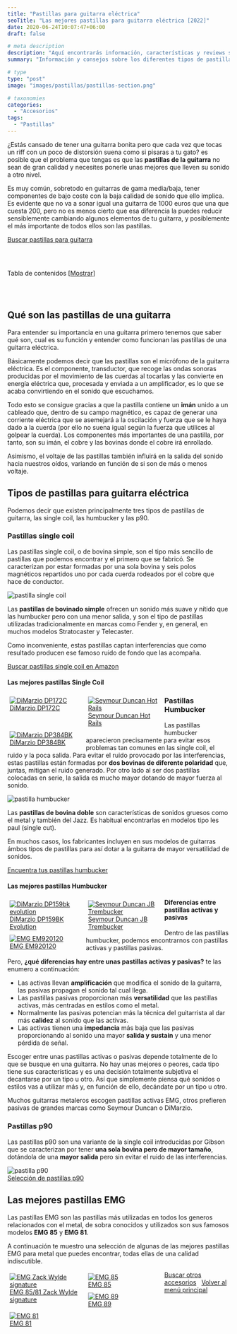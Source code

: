 ```yaml
---
title: "Pastillas para guitarra eléctrica"
seoTitle: "Las mejores pastillas para guitarra eléctrica [2022]"
date: 2020-06-24T10:07:47+06:00
draft: false

# meta description
description: "Aquí encontrarás información, características y reviews sobre las pastillas para guitarra eléctrica. Las mejores de DiMarzio, Seymour Duncan y EMG."
summary: "Información y consejos sobre los diferentes tipos de pastillas que puedes encontrar y recomendaciones de algunas de las mejores."

# type
type: "post"
image: "images/pastillas/pastillas-section.png"

# taxonomies
categories: 
  - "Accesorios"
tags:
  - "Pastillas"
---
```


¿Estás cansado de tener una guitarra bonita pero que cada vez que tocas un riff con un poco de distorsión suena como si pisaras a tu gato? es posible que el 
problema que tengas es que las **pastillas de la guitarra** no sean de gran calidad y necesites ponerle unas mejores que lleven su sonido a
otro nivel.

Es muy común, sobretodo en guitarras de gama media/baja, tener componentes de bajo coste con la baja calidad de sonido que ello implica.
Es evidente que no va a sonar igual una guitarra de 1000 euros que una que cuesta 200, pero no es menos cierto que esa diferencia la puedes
reducir sensiblemente cambiando algunos elementos de tu guitarra, y posiblemente el más importante de todos ellos son las pastillas.

<div>
	<a href="https://amzn.to/2P754X5" class="btn btn-outline-primary" rel="nofollow noopener noreferrer" target="_blank">Buscar pastillas para guitarra</a>
</div>

&nbsp;

<div id="toc_container" class="toc_light_blue no_bullets" style="width: auto; display: table;">
  <p class="toc_title">Tabla de contenidos 
    <span class="toc_toggle">[<a id="toggle-link" href="javascript:void(0);" onclick="javascript:changeTocVisibility();">Mostrar</a>]</span>
  </p>
  <ul id="toc-list" class="toc_list" style="display: none;">
    <li><a href="#qué-son-las-pastillas-de-una-guitarra"><span class="toc_number toc_depth_1">1</span> Qué son las pastillas de una guitarra</a></li>
    <li>
      <a href="#tipos-de-pastillas-para-guitarra-eléctrica">
        <span class="toc_number toc_depth_1">2</span> Tipos de pastillas para guitarra eléctrica
      </a>
    </li>
    <li><a href="#pastillas-single-coil"><span class="toc_number toc_depth_2">2.1</span> Pastillas single coil&nbsp;</a></li>
    <li><a href="#las-mejores-pastillas-single-coil"><span class="toc_number toc_depth_3">2.1.1</span> Las mejores pastillas Single Coil&nbsp;</a></li>
    <li><a href="#pastillas-humbucker"><span class="toc_number toc_depth_2">2.2</span> Pastillas Humbucker&nbsp;</a></li>
    <li><a href="#las-mejores-pastillas-humbucker"><span class="toc_number toc_depth_3">2.2.1</span> Las mejores pastillas Humbucker&nbsp;</a></li>
    <li><a href="#pastillas-p90"><span class="toc_number toc_depth_2">2.3</span> Pastillas p90&nbsp;</a></li>
  </ul>
</div>

&nbsp;

## Qué son las pastillas de una guitarra

Para entender su importancia en una guitarra primero tenemos que saber qué son, cual es su función y entender como funcionan las pastillas de
una guitarra eléctrica.

Básicamente podemos decir que las pastillas son el micrófono de la guitarra eléctrica. Es el componente, transductor,  que recoge las ondas sonoras producidas 
por el movimiento de las cuerdas al tocarlas y las convierte en energía eléctrica que, procesada y enviada a un amplificador, es lo que se acaba convirtiendo 
en el sonido que escuchamos.

Todo esto se consigue gracias a que la pastilla contiene un **imán** unido a un cableado que, dentro de su campo magnético, es capaz de generar 
una corriente eléctrica que se asemejará a la oscilación y fuerza que se le haya dado a la cuerda 
(por ello no suena igual según la fuerza que utilices al golpear la cuerda). Los componentes más importantes de una pastilla, por tanto, son su imán, el cobre y las bovinas
donde el cobre irá enrollado.

Asimismo, el voltaje de las pastillas también influirá en la salida del sonido hacia nuestros oídos, variando en función de si son de más
o menos voltaje.

## Tipos de pastillas para guitarra eléctrica

Podemos decir que existen principalmente tres tipos de pastillas de guitarra, las single coil, las humbucker y las p90.

### Pastillas single coil

Las pastillas single coil, o de bovina simple, son el tipo más sencillo de pastillas que podemos encontrar y el primero que se fabricó. 
Se caracterizan por estar formadas por una sola bovina y seis polos magnéticos repartidos uno por cada cuerda rodeados por el cobre que hace de conductor.

<img src="../../images/pastillas/pastilla-single-coil.jpg" alt="pastilla single coil">

Las **pastillas de bovinado simple** ofrecen un sonido más suave y nítido que las humbucker pero con una menor salida, y son el tipo de pastillas utilizadas tradicionalmente en 
marcas como Fender y, en general, en muchos modelos Stratocaster y Telecaster.

Como inconveniente, estas pastillas captan interferencias que como resultado producen ese famoso ruido de fondo que las acompaña.

<div>
  <a href="https://amzn.to/3x8TKe5" class="btn btn-outline-primary" rel="nofollow noopener noreferrer" target="_blank">Buscar pastillas single coil en Amazon</a>
</div>

#### Las mejores pastillas Single Coil

<div class="row">
      <div class="column" style="float: left; width: 33.33%; padding: 5px;">
        <a href="https://amzn.to/3x88N7Q" rel="nofollow noopener noreferrer" target="_blank">
          <img src="../../images/pastillas/DiMarzio-DP172C.jpg" alt="DiMarzio DP172C">
          <figcaption>DiMarzio DP172C</figcaption>
        </a>
      </div>
      <div class="column" style="float: left; width: 33.33%; padding: 5px;">
        <a href="https://amzn.to/3sC48rp" rel="nofollow noopener noreferrer" target="_blank">
          <img src="../../images/pastillas/Seymour-Duncan-Hot-Rails.jpg" alt="Seymour Duncan Hot Rails">
          <figcaption>Seymour Duncan Hot Rails</figcaption>
        </a>
      </div>
      <div class="column" style="float: left; width: 33.33%; padding: 5px;">
        <a href="https://amzn.to/2QIfgFX" rel="nofollow noopener noreferrer" target="_blank">
          <img src="../../images/pastillas/DiMarzio-DP384BK.jpg" alt="DiMarzio DP384BK">
          <figcaption>DiMarzio DP384BK</figcaption>
        </a>
      </div>
</div>

### Pastillas Humbucker

Las pastillas humbucker aparecieron precisamente para evitar esos problemas tan comunes en las single coil, el ruido y la poca salida. Para evitar el ruido provocado por las
interferencias, estas pastillas están formadas por **dos bovinas de diferente polaridad** que, juntas, mitigan el ruido generado. Por otro lado al ser dos pastillas colocadas en
serie, la salida es mucho mayor dotando de mayor fuerza al sonido.

<img src="../../images/pastillas/pastilla-humbucker.jpg" alt="pastilla humbucker">

Las **pastillas de bovina doble** son características de sonidos gruesos como el metal y también del Jazz. Es habitual encontrarlas en modelos tipo les paul (single cut).

En muchos casos, los fabricantes incluyen en sus modelos de guitarras ámbos tipos de pastillas para así dotar a la guitarra de mayor versatilidad de sonidos.

<div>
  <a href="https://amzn.to/32v9ud8" class="btn btn-outline-primary" rel="nofollow noopener noreferrer" target="_blank">Encuentra tus pastillas humbucker</a>
</div>

#### Las mejores pastillas Humbucker

<div class="row">
      <div class="column" style="float: left; width: 33.33%; padding: 5px;">
        <a href="https://amzn.to/32Dpl9z" rel="nofollow noopener noreferrer" target="_blank">
          <img src="../../images/pastillas/DiMarzio-DP159BK-evolution.jpg" alt="DiMarzio DP159bk evolution">
          <figcaption>DiMarzio DP159BK Evolution</figcaption>
        </a>
      </div>
      <div class="column" style="float: left; width: 33.33%; padding: 5px;">
        <a href="https://amzn.to/3sxDPCx" rel="nofollow noopener noreferrer" target="_blank">
          <img src="../../images/pastillas/Seymour-Duncan-JB-Trembucker.jpg" alt="Seymour Duncan JB Trembucker">
          <figcaption>Seymour Duncan JB Trembucker</figcaption>
        </a>
      </div>
      <div class="column" style="float: left; width: 33.33%; padding: 5px;">
        <a href="https://amzn.to/3n1LFDq" rel="nofollow noopener noreferrer" target="_blank">
          <img src="../../images/pastillas/EMG-EM920120.jpg" alt="EMG EM920120">
          <figcaption>EMG EM920120</figcaption>
        </a>
      </div>
</div>

#### Diferencias entre pastillas activas y pasivas

Dentro de las pastillas humbucker, podemos encontrarnos con pastillas activas y pastillas pasivas.

Pero, **¿qué diferencias hay entre unas pastillas activas y pasivas?** te las enumero a continuación:

* Las activas llevan **amplificación** que modifica el sonido de la guitarra, las pasivas propagan el sonido tal cual llega.
* Las pastillas pasivas proporcionan más **versatilidad** que las pastillas activas, más centradas en estilos como el metal.
* Normalmente las pasivas potencian más la técnica del guitarrista al dar más **calidez** al sonido que las activas.
* Las activas tienen una **impedancia** más baja que las pasivas proporcionando al sonido una mayor **salida y sustain** y una menor pérdida de señal.

Escoger entre unas pastillas activas o pasivas depende totalmente de lo que se busque en una guitarra. No hay unas mejores o peores, cada
tipo tiene sus características y es una decisión totalmente subjetiva el decantarse por un tipo u otro. Así que simplemente piensa
qué sonidos o estilos vas a utilizar más y, en función de ello, decándate por un tipo u otro.

Muchos guitarras metaleros escogen pastillas activas EMG, otros prefieren pasivas de grandes marcas como Seymour Duncan o DiMarzio.

###  Pastillas p90

Las pastillas p90 son una variante de la single coil introducidas por Gibson que se caracterizan por tener **una sola bovina pero de mayor tamaño**, dotándola de una 
**mayor salida** pero sin evitar el ruido de las interferencias.

<img src="../../images/pastillas/pastilla-p90.jpg" alt="pastilla p90">

<div>
  <a href="https://amzn.to/32xvLas" class="btn btn-outline-primary" rel="nofollow noopener noreferrer" target="_blank">Selección de pastillas p90</a>
</div>

## Las mejores pastillas EMG

Las pastillas EMG son las pastillas más utilizadas en todos los generos relacionados con el metal, de sobra conocidos y utilizados
son sus famosos modelos **EMG 85** y **EMG 81**.

A continuación te muestro una selección de algunas de las mejores pastillas EMG para metal que puedes encontrar, todas ellas de una calidad
indiscutible.

<div class="row">
      <div class="column" style="float: left; width: 33.33%; padding: 5px;">
        <a href="https://amzn.to/3xaj8Ae" rel="nofollow noopener noreferrer" target="_blank">
          <img src="../../images/pastillas/EMG-Zack-Wylde-signature.jpg" alt="EMG Zack Wylde signature">
          <figcaption>EMG 85/81 Zack Wylde signature</figcaption>
        </a>
      </div>
      <div class="column" style="float: left; width: 33.33%; padding: 5px;">
        <a href="https://amzn.to/3uZFVwC" rel="nofollow noopener noreferrer" target="_blank">
          <img src="../../images/pastillas/EMG-85.jpg" alt="EMG 85">
          <figcaption>EMG 85</figcaption>
        </a>
      </div>
      <div class="column" style="float: left; width: 33.33%; padding: 5px;">
        <a href="https://amzn.to/2QIxXt6" rel="nofollow noopener noreferrer" target="_blank">
          <img src="../../images/pastillas/EMG-89.jpg" alt="EMG 89">
          <figcaption>EMG 89</figcaption>
        </a>
      </div>
      <div class="column" style="float: left; width: 33.33%; padding: 5px;">
        <a href="https://amzn.to/3tBRaLz" rel="nofollow noopener noreferrer" target="_blank">
          <img src="../../images/pastillas/EMG-81.jpg" alt="EMG 81">
          <figcaption>EMG 81</figcaption>
        </a>
      </div>
</div>

<div>
<a href="/categories/accesorios" class="btn btn-outline-primary">Buscar otros accesorios</a>&nbsp;&nbsp;
<a href="/" class="btn btn-outline-primary">Volver al menú principal</a>
</div>